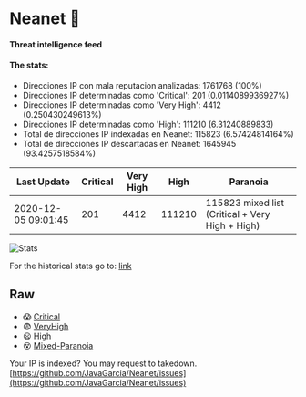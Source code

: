 # Neanet :hocho:
#### Threat intelligence feed
#### The stats:

- Direcciones IP con mala reputacion analizadas: 1761768 (100%)
- Direcciones IP determinadas como 'Critical':  201 (0.0114089936927%)
- Direcciones IP determinadas como 'Very High':  4412 (0.250430249613%)
- Direcciones IP determinadas como 'High':  111210 (6.31240889833)
- Total de direcciones IP indexadas en Neanet:  115823 (6.57424814164%)
- Total de direcciones IP descartadas en Neanet:  1645945 (93.4257518584%)

| Last Update | Critical | Very High | High | Paranoia |
| --- | --- | --- | --- | --- |
| 2020-12-05 09:01:45 | 201 | 4412 | 111210 | 115823 mixed list (Critical + Very High + High)|

![Stats](https://docs.google.com/spreadsheets/d/e/2PACX-1vSnaNMIXVabIpDJjufMlzH7poXnshF3mgd8Is1g9ytUEzVsP5my4Trn8f-xkoLLQ38xpL3HtmUexLo6/pubchart?oid=501124687&format=image)

For the historical stats go to: [link](/stats.csv)
## Raw
- :scream: [Critical](https://raw.githubusercontent.com/JavaGarcia/Neanet/master/blacklists/neanet_critical.txt)
- :fearful: [VeryHigh](https://raw.githubusercontent.com/JavaGarcia/Neanet/master/blacklists/neanet_veryHigh.txtt)
- :frowning: [High](https://raw.githubusercontent.com/JavaGarcia/Neanet/master/blacklists/neanet_high.txt)
- :dizzy_face: [Mixed-Paranoia](https://raw.githubusercontent.com/JavaGarcia/Neanet/master/blacklists/neanet_all.txt)


Your IP is indexed? You may request to takedown. [https://github.com/JavaGarcia/Neanet/issues](https://github.com/JavaGarcia/Neanet/issues)









































































































































































































































































































































































































































































































































































































































































































































































































































































































































































































































































































































































































































































































































































































































































































































































































































































































































































































































































































































































































































































































































































































































































































































































































































































































































































































































































